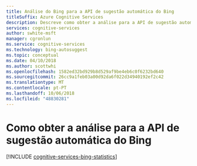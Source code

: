 ```yaml
---
title: Análise do Bing para a API de sugestão automática do Bing
titleSuffix: Azure Cognitive Services
description: Descreve como obter a análise para a API de sugestão automática do Bing.
services: cognitive-services
author: swhite-msft
manager: cgronlun
ms.service: cognitive-services
ms.technology: bing-autosuggest
ms.topic: conceptual
ms.date: 04/10/2018
ms.author: scottwhi
ms.openlocfilehash: 1582ed32bd929b8d529af9be4eb6c0f6232bd640
ms.sourcegitcommit: 26cc9a1feb03a00d92da6f022d34940192ef2c42
ms.translationtype: MT
ms.contentlocale: pt-PT
ms.lasthandoff: 10/06/2018
ms.locfileid: "48830281"
---
```

# <a name="how-to-get-analytics-for-bing-autosuggest-api"></a>Como obter a análise para a API de sugestão automática do Bing

[!INCLUDE [cognitive-services-bing-statistics](../../../includes/cognitive-services-bing-statistics.md)]